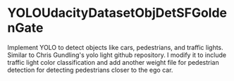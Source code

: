# YOLOUdacityDatasetObjDetSFGoldenGate
Implement YOLO to detect objects like cars, pedestrians, and traffic lights.  Similar to Chris Gundling's yolo light github repository.
I modify it to include traffic light color classification and add another weight file for pedestrian detection for detecting pedestrians
closer to the ego car.
